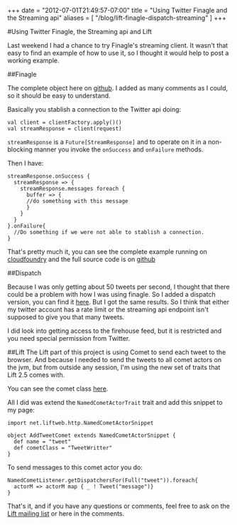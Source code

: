+++
date = "2012-07-01T21:49:57-07:00"
title = "Using Twitter Finagle and the Streaming api"
aliases = [
	"/blog/lift-finagle-dispatch-streaming"
]
+++

[title=]: /
[category: Personal]: /
[date: 2012/07/1]: /
[tags: {lift, finagle, twitter, stream, comet}]: /

#Using Twitter Finagle, the Streaming api and Lift

Last weekend I had a chance to try Finagle's streaming client. It wasn't that easy to find an example of how to use it, so I thought it would help to post a working example.

##Finagle

The complete object here on [github](https://github.com/fmpwizard/lift_starter_2.4/blob/lift_twitter_dispatch_comet/src/main/scala/com/fmpwizard/lib/StreamReader.scala). I added as many comments as I could, so it should be easy to understand.

Basically you stablish a connection to the Twitter api doing:

    val client = clientFactory.apply()()
    val streamResponse = client(request)

``streamResponse`` is a ``Future[StreamResponse]`` and to operate on it in a non-blocking manner you invoke the `onSuccess` and `onFailure` methods.

Then I have:

    streamResponse.onSuccess {
      streamResponse => {
        streamResponse.messages foreach {
          buffer => {
          //do something with this message
          }
        }
      }
    }.onFailure{
      //Do something if we were not able to stablish a connection.
    }


That's pretty much it, you can see the complete example running on [cloudfoundry](http://lift-twitter-comet.cloudfoundry.com/) and the full source code is on [github](https://github.com/fmpwizard/lift_starter_2.4/tree/lift_twitter_dispatch_comet)


##Dispatch

Because I was only getting about 50 tweets per second, I thought that there could be a problem with how I was using finagle. So I added a dispatch version, you can find it [here](https://github.com/fmpwizard/lift_starter_2.4/blob/lift_twitter_dispatch_comet/src/main/scala/com/fmpwizard/lib/DispatchStreamReader.scala). But I got the same results. So I think that either my twitter account has a rate limit or the streaming api endpoint isn't supposed to give you that many tweets.

I did look into getting access to the firehouse feed, but it is restricted and you need special permission from Twitter.

##Lift
The Lift part of this project is using Comet to send each tweet to the browser. And because I needed to send the tweets to all comet actors on the jvm, but from outside any session, I'm using the new set of traits that Lift 2.5 comes with.

You can see the comet class [here](https://github.com/fmpwizard/lift_starter_2.4/blob/lift_twitter_dispatch_comet/src/main/scala/com/fmpwizard/comet/TweetWritter.scala).

All I did was extend the `NamedCometActorTrait` trait and add this snippet to my page:

    import net.liftweb.http.NamedCometActorSnippet

    object AddTweetComet extends NamedCometActorSnippet {
      def name = "tweet"
      def cometClass = "TweetWritter"
    }


To send messages to this comet actor you do:

    NamedCometListener.getDispatchersFor(Full("tweet")).foreach{
      actorM => actorM map { _ ! Tweet("message")}
    }

That's it, and if you have any questions or comments, feel free to ask on the [Lift mailing list](https://groups.google.com/forum/?fromgroups#!forum/liftweb) or here in the comments.
